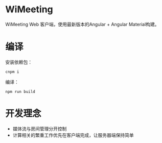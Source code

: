 # WiMeeting
WiMeeting Web 客户端，使用最新版本的Angular + Angular Material构建。

# 编译
安装依赖包：
```
cnpm i
```
编译：
```
npm run build
```

# 开发理念
* 媒体流与房间管理分开控制
* 计算相关的繁重工作优先在客户端完成，让服务器端保持简单


